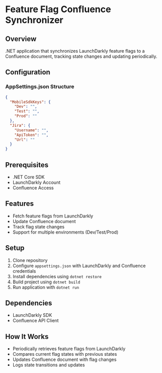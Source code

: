 # Feature Flag Confluence Synchronizer

## Overview
.NET application that synchronizes LaunchDarkly feature flags to a Confluence document, tracking state changes and updating periodically.

## Configuration

### AppSettings.json Structure
```json
{
  "MobileSdkKeys": {
    "Dev": "",
    "Test": "",
    "Prod": ""
  },
  "Jira": {
    "Username": "",
    "ApiToken": "",
    "Url": ""
  }
}
```

## Prerequisites
- .NET Core SDK
- LaunchDarkly Account
- Confluence Access

## Features
- Fetch feature flags from LaunchDarkly
- Update Confluence document
- Track flag state changes
- Support for multiple environments (Dev/Test/Prod)

## Setup
1. Clone repository
2. Configure `appsettings.json` with LaunchDarkly and Confluence credentials
3. Install dependencies using `dotnet restore`
4. Build project using `dotnet build`
5. Run application with `dotnet run`

## Dependencies
- LaunchDarkly SDK
- Confluence API Client

## How It Works
- Periodically retrieves feature flags from LaunchDarkly
- Compares current flag states with previous states
- Updates Confluence document with flag changes
- Logs state transitions and updates
